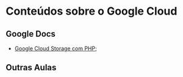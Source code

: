 # Conteúdos sobre o Google Cloud

## Google Docs

- [Google Cloud Storage com PHP](https://github.com/GoogleCloudPlatform/php-docs-samples);


## Outras Aulas

